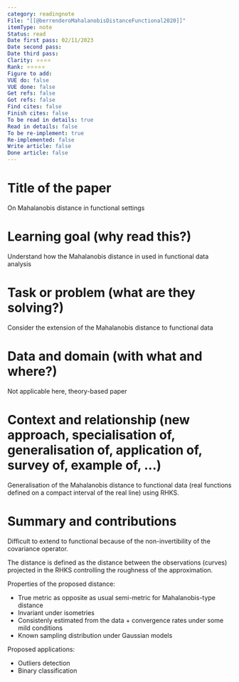 ```yaml
---
category: readingnote
File: "[[@berrenderoMahalanobisDistanceFunctional2020]]"
itemType: note
Status: read
Date first pass: 02/11/2023
Date second pass: 
Date third pass: 
Clarity: ⭐️⭐️⭐️⭐️
Rank: ⭐️⭐️⭐️⭐️⭐️
Figure to add: 
VUE do: false
VUE done: false
Get refs: false
Got refs: false
Find cites: false
Finish cites: false
To be read in details: true
Read in details: false
To be re-implement: true
Re-implemented: false
Write article: false
Done article: false
---
```

# Title of the paper

On Mahalanobis distance in functional settings

# Learning goal (why read this?)

Understand how the Mahalanobis distance in used in functional data analysis

# Task or problem (what are they solving?)

Consider the extension of the Mahalanobis distance to functional data

# Data and domain (with what and where?)

Not applicable here, theory-based paper

# Context and relationship (new approach, specialisation of, generalisation of, application of, survey of, example of, ...)

Generalisation of the Mahalanobis distance to functional data (real functions defined on a compact interval of the real line) using RHKS.

# Summary and contributions

Difficult to extend to functional because of the non-invertibility of the covariance operator.

The distance is defined as the distance between the observations (curves) projected in the RHKS controlling the roughness of the approximation.

Properties of the proposed distance:
* True metric as opposite as usual semi-metric for Mahalanobis-type distance
* Invariant under isometries
* Consistenly estimated from the data + convergence rates under some mild conditions
* Known sampling distribution under Gaussian models

Proposed applications:
- Outliers detection
- Binary classification
